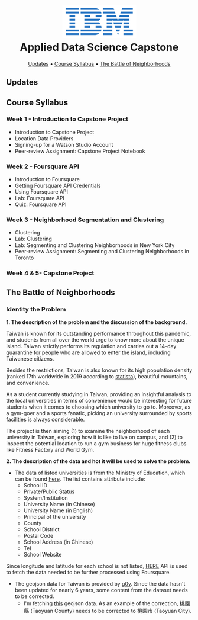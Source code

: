 <h1 align='center'>
<br>
<img src="assets/IBM-Logo.png" alt="IBM Course" width="200">
<br>
 Applied Data Science Capstone
</h1>
<p align="center">
  <a href="#updates">Updates</a> • 
  <a href="#course-syllabus">Course Syllabus</a> • 
  <a href="#the-battle-of-neighborhoods">The Battle of Neighborhoods</a>
</p>

## Updates

## Course Syllabus
### Week 1 - Introduction to Capstone Project

+ Introduction to Capstone Project
+ Location Data Providers
+ Signing-up for a Watson Studio Account
+ Peer-review Assignment: Capstone Project Notebook
### Week 2 - Foursquare API

+ Introduction to Foursquare
+ Getting Foursquare API Credentials
+ Using Foursquare API
+ Lab: Foursquare API
+ Quiz: Foursquare API


### Week 3 - Neighborhood Segmentation and Clustering

+ Clustering
+ Lab: Clustering
+ Lab: Segmenting and Clustering Neighborhoods in New York City
+ Peer-review Assignment: Segmenting and Clustering Neighborhoods in Toronto
### Week 4 & 5- Capstone Project

## The Battle of Neighborhoods

### Identity the Problem
**1. The description of the problem and the discussion of the background.**

Taiwan is known for its outstanding performance throughout this pandemic, and students from all over the world urge to know more about the unique island. Taiwan strictly performs its regulation and carries out a 14-day quarantine for people who are allowed to enter the island, including Taiwanese citizens. 

Besides the restrictions, Taiwan is also known for its high population density (ranked 17th worldwide in 2019 according to [statista](https://www.statista.com/statistics/264683/top-fifty-countries-with-the-highest-population-density/)), beautiful mountains, and convenience. 

As a student currently studying in Taiwan, providing an insightful analysis to the local universities in terms of convenience would be interesting for future students when it comes to choosing which university to go to. Moreover, as a gym-goer and a sports fanatic, picking an university surrounded by sports facilities is always considerable. 

The project is then aiming (1) to examine the neighborhood of each university in Taiwan, exploring how it is like to live on campus, and (2) to inspect the potential location to run a gym business for huge fitness clubs like Fitness Factory and World Gym. 


**2. The description of the data and hot it will be used to solve the problem.**

+ The data of listed universities is from the Ministry of Education, which can be found [here](https://ulist.moe.gov.tw/Download/FileDownload). The list contains attribute include:
  + School ID
  + Private/Public Status
  + System/Institution
  + University Name (in Chinese)
  + University Name (in English)
  + Principal of the university
  + County
  + School District
  + Postal Code
  + School Address (in Chinese)
  + Tel
  + School Website

Since longitude and latitude for each school is not listed, [HERE](https://developer.here.com) API is used to fetch the data needed to be further processed using Foursquare.

+ The geojson data for Taiwan is provided by [g0v](https://github.com/g0v/twgeojson). Since the data hasn't been updated for nearly 6 years, some content from the dataset needs to be corrected.
  + I'm fetching [this](https://raw.githubusercontent.com/g0v/twgeojson/master/json/twCounty2010.geo.json) geojson data. As an example of the correction, 桃園縣 (Taoyuan County) needs to be corrected to 桃園市 (Taoyuan City).